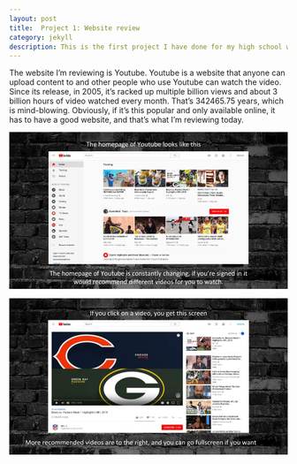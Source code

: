 ```yaml
---
layout: post
title:  Project 1: Website review
category: jekyll 
description: This is the first project I have done for my high school web design class
---
```


  The website I’m reviewing is Youtube. Youtube is a website that anyone can upload content to and other people who use Youtube can watch the video. Since its release, in 2005, it’s racked up multiple billion views and about 3 billion hours of video watched every month. That’s 342465.75 years, which is mind-blowing. Obviously, if it’s this popular and only available online, it has to have a good website, and that’s what I’m reviewing today.
  
![First Slide](https://raw.githubusercontent.com/Maynard-Schools/jekyll-setup-benleskovac/master/assets/img/webdev2.jpg)

![Second Slide](https://raw.githubusercontent.com/Maynard-Schools/jekyll-setup-benleskovac/master/assets/img/webdev1.jpg)
